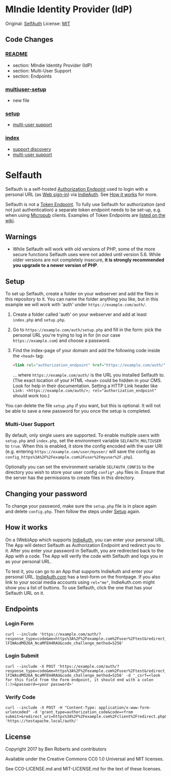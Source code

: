 # MIndie Identity Provider (IdP)

Original: [SelfAuth](https://github.com/Inklings-io/selfauth)
License: [MIT](MIT-LICENSE.md)

## Code Changes

### [README](README.md)

- section: MIndie Identity Provider (IdP)
- section: Multi-User Support
- section: Endpoints

### [multiuser-setup](multiuser-setup.bash)

- new file

### [setup](setup.php)

- [multi-user support](https://github.com/Inklings-io/selfauth/pull/57)

### [index](index.php)

- [support discovery](https://github.com/Inklings-io/selfauth/pull/55)
- [multi-user support](https://github.com/Inklings-io/selfauth/pull/57)

# Selfauth

Selfauth is a self-hosted [Authorization Endpoint](https://indieweb.org/authorization-endpoint) used to login with a personal URL (as [Web sign-in](http://indieweb.org/Web_sign-in)) via [IndieAuth](https://indieweb.org/IndieAuth). See [How it works](#how-it-works) for more.

Selfauth is not a [Token Endpoint](https://indieweb.org/token-endpoint). To fully use Selfauth for authorization (and not just authentication) a separate token endpoint needs to be set-up, e.g. when using [Micropub](https://micropub.net/) clients. Examples of Token Endpoints are [listed on the wiki](https://indieweb.org/token_endpoint#IndieWeb_Examples).


## Warnings

- While Selfauth will work with old versions of PHP, some of the more secure functions Selfauth uses were not added until version 5.6. While older versions are not completely insecure, **it is strongly recommended you upgrade to a newer version of PHP**.


## Setup

To set up Selfauth, create a folder on your webserver and add the files in this repository to it. You can name the folder anything you like, but in this example we will work with 'auth' under `https://example.com/auth/`.

1. Create a folder called 'auth' on your webserver and add at least `index.php` and `setup.php`.

2. Go to `https://example.com/auth/setup.php` and fill in the form: pick the personal URL you're trying to log in for (in our case `https://example.com`) and choose a password.

3. Find the index-page of your domain and add the following code inside the `<head>` tag:
    ```html
    <link rel="authorization_endpoint" href="https://example.com/auth/" />
    ```
    ... where `https://example.com/auth/` is the URL you installed Selfauth to.
    (The exact location of your HTML `<head>` could be hidden in your CMS. Look for help in their documentation. Setting a HTTP Link header like `Link: <https://example.com/auth/>; rel="authorization_endpoint"` should work too.)

You can delete the file `setup.php` if you want, but this is optional. It will not be able to save a new password for you once the setup is completed.


### Multi-User Support
By default, only single users are supported. To enable multiple users with `setup.php` and `index.php`, set the environment variable `SELFAUTH_MULTIUSER` to `true`. When this is enabled, it store the config encoded with the user URI (e.g. entering `https://example.com/user/myuser/` will save the config as `config_https%3A%2F%2Fexample.com%2Fuser%2Fmyuser%2F.php`).

Optionally you can set the environment variable `SELFAUTH_CONFIG` to the directory you wish to store your user config `config*.php` files in. Ensure that the server has the permissions to create files in this directory.


## Changing your password

To change your password, make sure the `setup.php` file is in place again and delete `config.php`. Then follow the steps under [Setup](#setup) again.


## How it works

On a (Web)App which supports [IndieAuth](https://indieweb.org/IndieAuth), you can enter your personal URL. The App will detect Selfauth as Authorization Endpoint and redirect you to it. After you enter your password in Selfauth, you are redirected back to the App with a code. The App will verify the code with Selfauth and logs you in as your personal URL.

To test it, you can go to an App that supports IndieAuth and enter your personal URL. [IndieAuth.com](https://indieauth.com/) has a test-form on the frontpage. If you also link to your social media accounts using `rel="me"`, IndieAuth.com might show you a list of buttons.  To use Selfauth, click the one that has your Selfauth URL on it.


## Endpoints

### Login Form
```curl
curl --include 'https://example.com/auth/?response_type=code&me=https%3A%2F%2Fexample.com%2Fuser%2Ftest&redirect_uri=https%3A%2F%2Fexample.com%2Fclient%2Fredirect&client_id=https%3A%2F%2Fexample.com%2Fclient%2F&state=debc5ebf28088469&scope=profile+testscope&code_challenge=YFWSOwEz6EuAQOIg4X-lFIWAsdMO26A_NcaMFEH4RAU&code_challenge_method=S256'
```

### Login Submit
```curl
curl --include -X POST 'https://example.com/auth/?response_type=code&me=https%3A%2F%2Fexample.com%2Fuser%2Ftest&redirect_uri=https%3A%2F%2Fexample.com%2Fclient%2Fredirect&client_id=https%3A%2F%2Fexample.com%2Fclient%2F&state=debc5ebf28088469&scope=profile+testscope&code_challenge=YFWSOwEz6EuAQOIg4X-lFIWAsdMO26A_NcaMFEH4RAU&code_challenge_method=S256' -d '_csrf=<look for this field from the Form endpoint, it should end with a colon (:)>&password=<your password>'
```

### Verify Code
```curl
curl --include -X POST -H "Content-Type: application/x-www-form-urlencoded" -d 'grant_type=authorization_code&code=<from submit>&redirect_uri=https%3A%2F%2Fexample.com%2Fclient%2Fredirect.php&client_id=https%3A%2F%2Fexample.com%2Fclient%2F' 'https://testapache.local/auth/'
```

## License

Copyright 2017 by Ben Roberts and contributors

Available under the Creative Commons CC0 1.0 Universal and MIT licenses.

See CC0-LICENSE.md and MIT-LICENSE.md for the text of these licenses.

